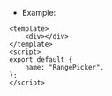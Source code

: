 - Example:

```vue
<template>
    <div></div>
</template>
<script>
export default {
    name: "RangePicker",
};
</script>
```
